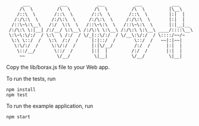           ___           ___           ___           ___           ___     
         /\  \         /\  \         /\  \         /\  \         |\__\    
        /::\  \       /::\  \       /::\  \       /::\  \        |:|  |   
       /:/\:\  \     /:/\:\  \     /:/\:\  \     /:/\:\  \       |:|  |   
      /::\~\:\__\   /:/  \:\  \   /::\~\:\  \   /::\~\:\  \      |:|__|__ 
     /:/\:\ \:|__| /:/__/ \:\__\ /:/\:\ \:\__\ /:/\:\ \:\__\ ____/::::\__\
     \:\~\:\/:/  / \:\  \ /:/  / \/_|::\/:/  / \/__\:\/:/  / \::::/~~/~   
      \:\ \::/  /   \:\  /:/  /     |:|::/  /       \::/  /   ~~|:|~~|    
       \:\/:/  /     \:\/:/  /      |:|\/__/        /:/  /      |:|  |    
        \::/__/       \::/  /       |:|  |         /:/  /       |:|  |    
         ~~            \/__/         \|__|         \/__/         \|__|   

Copy the lib/borax.js file to your Web app.

To run the tests, run

    npm install
    npm test

To run the example application, run

    npm start
